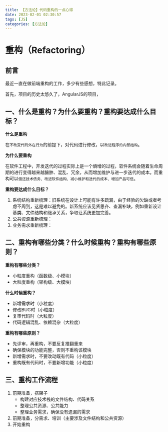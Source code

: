 ```yaml
---
title: 【方法论】代码重构的一点心得
date: 2023-02-01 02:30:57
tags: [JS]
categories: [方法论]
---
```

# 重构（Refactoring）

## 前言

最近一直在做前端重构的工作，多少有些感想，特此记录。

首先，项目的历史太悠久了，AngularJS的项目，



## 一、什么是重构？为什么要重构？重构要达成什么目标？

**什么是重构**

在`不改变代码外在行为`的前提下，对代码进行修改，以`改进程序的内部结构`。

**为什么要重构**

在软件工程中，开发迭代的过程实际上是一个熵增的过程，软件系统会随着生命周期的进行变得越来越臃肿、混乱、冗余，从而增加维护与进一步迭代的成本。而重构可以`偿还技术债务、改进软件结构、减小维护和迭代的成本、增加产品可信`。


**重构要达成什么目标？**

1. 系统结构重新梳理：旧系统在设计上可能有许多疏漏，由于经验的欠缺或者考虑不周到，这是难以避免的。新系统应该见贤思齐、查漏补缺，例如重新设计基类、文件结构和继承关系，争取让系统更加完善。
2. 公共资源重新梳理：
3. 业务需求重新梳理：

## 二、重构有哪些分类？什么时候重构？重构有哪些原则？
**重构有哪些分类？**

- 小粒度重构（函数级、小模块）
- 大粒度重构（架构级、大模块）

**什么时候重构？**

- 新增需求时（小粒度）
- 修改BUG时（小粒度）
- 复审代码时（大粒度）
- 代码逻辑混乱、依赖混杂（大粒度）

**重构有哪些原则？**

- 先评审，再重构，不要反复推翻重来
- 确保模块的功能完整，否则不重构该模块
- 新增需求时，不要改动既有代码（小粒度）
- 重构既有代码时，不要新增功能（小粒度）

## 三、重构工作流程
1. 前期准备，搭架子
   - 构建对应技术栈的文件结构、代码关系
   - 整理公共资源、公共能力
   - 整理业务需求，确保没有遗漏的需求
2. 前期准备，分需求、培训（主要涉及文件结构和公共资源）
3. 开始重构 
 
